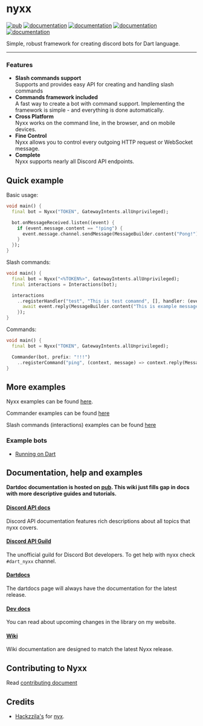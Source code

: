 # nyxx

[![pub](https://img.shields.io/pub/v/nyxx.svg)](https://pub.dartlang.org/packages/nyxx)
[![documentation](https://img.shields.io/badge/Documentation-nyxx-yellow.svg)](https://www.dartdocs.org/documentation/nyxx/latest/)
[![documentation](https://img.shields.io/badge/Documentation-nyxx.commander-yellow.svg)](https://www.dartdocs.org/documentation/nyxx.commander/latest/)
[![documentation](https://img.shields.io/badge/Documentation-nyxx.interactions-yellow.svg)](https://www.dartdocs.org/documentation/nyxx.interactions/latest/)
[![documentation](https://img.shields.io/badge/Documentation-nyxx.extentions-yellow.svg)](https://www.dartdocs.org/documentation/nyxx.extensions/latest/)

Simple, robust framework for creating discord bots for Dart language.

<hr />

### Features

- **Slash commands support** <br>
  Supports and provides easy API for creating and handling slash commands
- **Commands framework included** <br>
  A fast way to create a bot with command support. Implementing the framework is simple - and everything is done automatically.
- **Cross Platform** <br>
  Nyxx works on the command line, in the browser, and on mobile devices.
- **Fine Control** <br>
  Nyxx allows you to control every outgoing HTTP request or WebSocket message.
- **Complete** <br>
  Nyxx supports nearly all Discord API endpoints.


## Quick example

Basic usage:
```dart
void main() {
  final bot = Nyxx("TOKEN", GatewayIntents.allUnprivileged);

  bot.onMessageReceived.listen((event) {
    if (event.message.content == "!ping") {
      event.message.channel.sendMessage(MessageBuilder.content("Pong!"));
    }
  });
}
```

Slash commands:
```dart
void main() {
  final bot = Nyxx("<%TOKEN%>", GatewayIntents.allUnprivileged);
  final interactions = Interactions(bot);

  interactions
    ..registerHandler("test", "This is test comamnd", [], handler: (event) async {
      await event.reply(MessageBuilder.content("This is example message result"));
    });
}
```

Commands:
```dart
void main() {
  final bot = Nyxx("TOKEN", GatewayIntents.allUnprivileged);

  Commander(bot, prefix: "!!!")
    ..registerCommand("ping", (context, message) => context.reply(MessageBuilder.content("Pong!")));
}
```

## More examples

Nyxx examples can be found [here](https://github.com/l7ssha/nyxx/tree/dev/nyxx/example).

Commander examples can be found [here](https://github.com/l7ssha/nyxx/tree/dev/nyxx_commander/example)

Slash commands (interactions) examples can be found [here](https://github.com/l7ssha/nyxx/tree/dev/nyxx_interactions/example)

### Example bots
- [Running on Dart](https://github.com/l7ssha/running_on_dart)

## Documentation, help and examples

**Dartdoc documentation is hosted on [pub](https://www.dartdocs.org/documentation/nyxx/latest/).
This wiki just fills gap in docs with more descriptive guides and tutorials.**

#### [Discord API docs](https://discordapp.com/developers/docs/intro)
Discord API documentation features rich descriptions about all topics that nyxx covers.

#### [Discord API Guild](https://discord.gg/discord-api)
The unofficial guild for Discord Bot developers. To get help with nyxx check `#dart_nyxx` channel.

#### [Dartdocs](https://www.dartdocs.org/documentation/nyxx/latest/)
The dartdocs page will always have the documentation for the latest release.

#### [Dev docs](https://nyxx.l7ssha.xyz)
You can read about upcoming changes in the library on my website.

#### [Wiki](https://github.com/l7ssha/nyxx/wiki)
Wiki documentation are designed to match the latest Nyxx release.

## Contributing to Nyxx

Read [contributing document](https://github.com/l7ssha/nyxx/blob/development/CONTRIBUTING.md)

## Credits 

 * [Hackzzila's](https://github.com/Hackzzila) for [nyx](https://github.com/Hackzzila/nyx).
